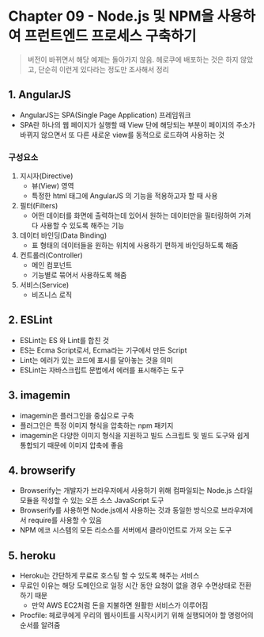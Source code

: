 # Chapter 09 - Node.js 및 NPM을 사용하여 프런트엔드 프로세스 구축하기

> 버전이 바뀌면서 해당 예제는 돌아가지 않음. 헤로쿠에 배포하는 것은 하지 않았고, 단순히 이런게 있다라는 정도만 조사해서 정리

## 1. AngularJS

- AngularJS는 SPA(Single Page Application) 프레임워크
- SPA란 하나의 웹 페이지가 실행할 때 View 단에 해당되는 부분이 페이지의 주소가 바뀌지 않으면서 또 다른 새로운 view를 동적으로 로드하여  사용하는 것

### 구성요소

1. 지시자(Directive)
   - 뷰(View) 영역
   - 특정한 html 태그에 AngularJS 의 기능을 적용하고자 할 때 사용
2. 필터(Filters)
   - 어떤 데이터를 화면에 출력하는데 있어서 원하는 데이터만을 필터링하여 가져다 사용할 수 있도록 해주는 기능
3. 데이터 바인딩(Data Binding)
   - 표 형태의 데이터들을 원하는 위치에 사용하기 편하게 바인딩하도록 해줌
4. 컨트롤러(Controller)
   - 메인 컴포넌트
   - 기능별로 묶어서 사용하도록 해줌
5. 서비스(Service)
   - 비즈니스 로직

## 2. ESLint

- ESLint는 ES 와 Lint를 합친 것
- ES는 Ecma Script로서, Ecma라는 기구에서 만든 Script
- Lint는 에러가 있는 코드에 표시를 달아놓는 것을 의미
- ESLint는 자바스크립트 문법에서 에러를 표시해주는 도구

## 3. imagemin

- imagemin은 플러그인을 중심으로 구축
- 플러그인은 특정 이미지 형식을 압축하는 npm 패키지
- imagemin은 다양한 이미지 형식을 지원하고 빌드 스크립트 및 빌드 도구와 쉽게 통합되기 때문에 이미지 압축에 좋음

## 4. browserify

- Browserify는 개발자가 브라우저에서 사용하기 위해 컴파일되는 Node.js 스타일 모듈을 작성할 수 있는 오픈 소스 JavaScript 도구
- Browserify를 사용하면 Node.js에서 사용하는 것과 동일한 방식으로 브라우저에서 require를 사용할 수 있음
- NPM 에코 시스템의 모든 리소스를 서버에서 클라이언트로 가져 오는 도구

## 5. heroku

- Heroku는 간단하게 무료로 호스팅 할 수 있도록 해주는 서비스
- 무료인 이유는 해당 도메인으로 일정 시간 동안 요청이 없을 경우 수면상태로 전환하기 때문
  - 만약 AWS EC2처럼 돈을 지불하면 원활한 서비스가 이루어짐
- Procfile: 헤로쿠에게 우리의 웹사이트를 시작시키기 위해 실행되어야 할 명령어의 순서를 알려줌
